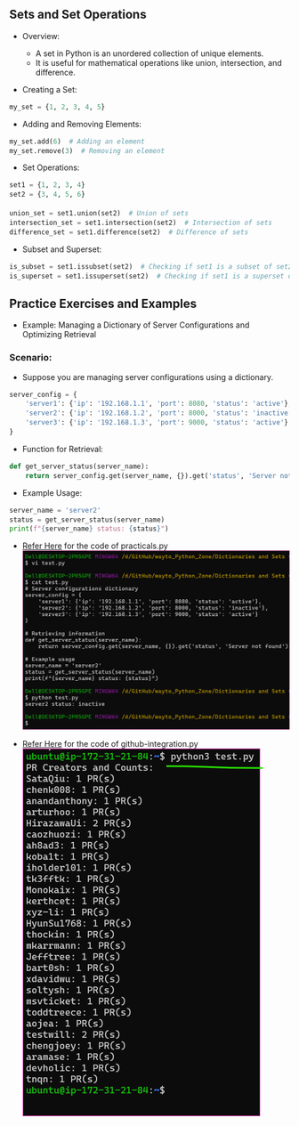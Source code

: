 Sets and Set Operations
------------------------

* Overview:
    * A set in Python is an unordered collection of unique elements. 
    * It is useful for mathematical operations like union, intersection, and difference.

* Creating a Set:
```py
my_set = {1, 2, 3, 4, 5}
```

* Adding and Removing Elements:
```py
my_set.add(6)  # Adding an element
my_set.remove(3)  # Removing an element
```

* Set Operations:
```py
set1 = {1, 2, 3, 4}
set2 = {3, 4, 5, 6}

union_set = set1.union(set2)  # Union of sets
intersection_set = set1.intersection(set2)  # Intersection of sets
difference_set = set1.difference(set2)  # Difference of sets
```

* Subset and Superset:
```py
is_subset = set1.issubset(set2)  # Checking if set1 is a subset of set2
is_superset = set1.issuperset(set2)  # Checking if set1 is a superset of set2
```

Practice Exercises and Examples
-------------------------------

* Example: Managing a Dictionary of Server Configurations and Optimizing Retrieval

### Scenario:
* Suppose you are managing server configurations using a dictionary.
```py
server_config = {
    'server1': {'ip': '192.168.1.1', 'port': 8080, 'status': 'active'},
    'server2': {'ip': '192.168.1.2', 'port': 8000, 'status': 'inactive'},
    'server3': {'ip': '192.168.1.3', 'port': 9000, 'status': 'active'}
}
```

* Function for Retrieval:
```py
def get_server_status(server_name):
    return server_config.get(server_name, {}).get('status', 'Server not found')
```

* Example Usage:
```py
server_name = 'server2'
status = get_server_status(server_name)
print(f"{server_name} status: {status}")
```

* [Refer Here](https://github.com/aarkay-gummadi/wayto_Python_Zone/blob/main/Dictionaries%20and%20Sets/practicals.py) for the code of practicals.py
![Preview](Images/python2.png)


* [Refer Here](https://github.com/aarkay-gummadi/wayto_Python_Zone/blob/main/Dictionaries%20and%20Sets/demo-github-integration.py) for the code of github-integration.py
![Preview](Images/python7.png)

